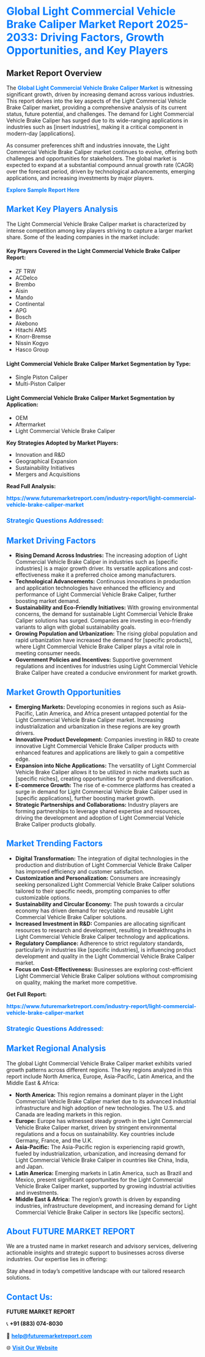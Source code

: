 <h1 style="color: #007BFF;">Global Light Commercial Vehicle Brake Caliper Market Report 2025-2033: Driving Factors, Growth Opportunities, and Key Players</h1>

<section id="overview">
<h2>Market Report Overview</h2>
<p>The <a href="https://www.futuremarketreport.com/industry-report/light-commercial-vehicle-brake-caliper-market" style="color: #007BFF; text-decoration: none;"><strong>Global Light Commercial Vehicle Brake Caliper Market</strong></a> is witnessing significant growth, driven by increasing demand across various industries. This report delves into the key aspects of the Light Commercial Vehicle Brake Caliper market, providing a comprehensive analysis of its current status, future potential, and challenges. The demand for Light Commercial Vehicle Brake Caliper has surged due to its wide-ranging applications in industries such as [insert industries], making it a critical component in modern-day [applications].</p>
<p>As consumer preferences shift and industries innovate, the Light Commercial Vehicle Brake Caliper market continues to evolve, offering both challenges and opportunities for stakeholders. The global market is expected to expand at a substantial compound annual growth rate (CAGR) over the forecast period, driven by technological advancements, emerging applications, and increasing investments by major players.</p>
</section>

<section id="overview">
<p><a href="https://www.futuremarketreport.com/request-sample/reportId=126676" style="color: #007BFF; text-decoration: none;"><strong>Explore Sample Report Here</strong></a></p>
</section>

<section id="key-players">
<h2 style="color: #007BFF;">Market Key Players Analysis</h2>
<p>The Light Commercial Vehicle Brake Caliper market is characterized by intense competition among key players striving to capture a larger market share. Some of the leading companies in the market include:</p>
<h4>Key Players Covered in the Light Commercial Vehicle Brake Caliper Report:</h4>
<ul><li>ZF TRW</li><li>ACDelco</li><li>Brembo</li><li>Aisin</li><li>Mando</li><li>Continental</li><li>APG</li><li>Bosch</li><li>Akebono</li><li>Hitachi AMS</li><li>Knorr-Bremse</li><li>Nissin Kogyo</li><li>Hasco Group</li></ul>
<h4>Light Commercial Vehicle Brake Caliper Market Segmentation by Type:</h4>
<ul><li>Single Piston Caliper</li><li>Multi-Piston Caliper</li></ul>

<h4>Light Commercial Vehicle Brake Caliper Market Segmentation by Application:</h4>
<ul><li>OEM</li><li>Aftermarket</li><li>Light Commercial Vehicle Brake Caliper</li></ul>
<p><strong>Key Strategies Adopted by Market Players:</strong></p>
<ul>
<li>Innovation and R&D</li>
<li>Geographical Expansion</li>
<li>Sustainability Initiatives</li>
<li>Mergers and Acquisitions</li>
</ul>
</section>

<section>
<p><strong>Read Full Analysis: </strong></p><a href="https://www.futuremarketreport.com/industry-report/light-commercial-vehicle-brake-caliper-market" style="color: #007BFF; text-decoration: none;"><strong>https://www.futuremarketreport.com/industry-report/light-commercial-vehicle-brake-caliper-market</strong></a>
<h3 style="color: #007BFF;">Strategic Questions Addressed:</h3>
</section>

<section id="driving-factors">
<h2 style="color: #007BFF;">Market Driving Factors</h2>
<ul>
<li><strong>Rising Demand Across Industries:</strong> The increasing adoption of Light Commercial Vehicle Brake Caliper in industries such as [specific industries] is a major growth driver. Its versatile applications and cost-effectiveness make it a preferred choice among manufacturers.</li>
<li><strong>Technological Advancements:</strong> Continuous innovations in production and application technologies have enhanced the efficiency and performance of Light Commercial Vehicle Brake Caliper, further boosting market demand.</li>
<li><strong>Sustainability and Eco-Friendly Initiatives:</strong> With growing environmental concerns, the demand for sustainable Light Commercial Vehicle Brake Caliper solutions has surged. Companies are investing in eco-friendly variants to align with global sustainability goals.</li>
<li><strong>Growing Population and Urbanization:</strong> The rising global population and rapid urbanization have increased the demand for [specific products], where Light Commercial Vehicle Brake Caliper plays a vital role in meeting consumer needs.</li>
<li><strong>Government Policies and Incentives:</strong> Supportive government regulations and incentives for industries using Light Commercial Vehicle Brake Caliper have created a conducive environment for market growth.</li>
</ul>
</section>

<section id="growth-opportunities">
<h2 style="color: #007BFF;">Market Growth Opportunities</h2>
<ul>
<li><strong>Emerging Markets:</strong> Developing economies in regions such as Asia-Pacific, Latin America, and Africa present untapped potential for the Light Commercial Vehicle Brake Caliper market. Increasing industrialization and urbanization in these regions are key growth drivers.</li>
<li><strong>Innovative Product Development:</strong> Companies investing in R&D to create innovative Light Commercial Vehicle Brake Caliper products with enhanced features and applications are likely to gain a competitive edge.</li>
<li><strong>Expansion into Niche Applications:</strong> The versatility of Light Commercial Vehicle Brake Caliper allows it to be utilized in niche markets such as [specific niches], creating opportunities for growth and diversification.</li>
<li><strong>E-commerce Growth:</strong> The rise of e-commerce platforms has created a surge in demand for Light Commercial Vehicle Brake Caliper used in [specific applications], further boosting market growth.</li>
<li><strong>Strategic Partnerships and Collaborations:</strong> Industry players are forming partnerships to leverage shared expertise and resources, driving the development and adoption of Light Commercial Vehicle Brake Caliper products globally.</li>
</ul>
</section>

<section id="trending-factors">
<h2 style="color: #007BFF;">Market Trending Factors</h2>
<ul>
<li><strong>Digital Transformation:</strong> The integration of digital technologies in the production and distribution of Light Commercial Vehicle Brake Caliper has improved efficiency and customer satisfaction.</li>
<li><strong>Customization and Personalization:</strong> Consumers are increasingly seeking personalized Light Commercial Vehicle Brake Caliper solutions tailored to their specific needs, prompting companies to offer customizable options.</li>
<li><strong>Sustainability and Circular Economy:</strong> The push towards a circular economy has driven demand for recyclable and reusable Light Commercial Vehicle Brake Caliper solutions.</li>
<li><strong>Increased Investment in R&D:</strong> Companies are allocating significant resources to research and development, resulting in breakthroughs in Light Commercial Vehicle Brake Caliper technology and applications.</li>
<li><strong>Regulatory Compliance:</strong> Adherence to strict regulatory standards, particularly in industries like [specific industries], is influencing product development and quality in the Light Commercial Vehicle Brake Caliper market.</li>
<li><strong>Focus on Cost-Effectiveness:</strong> Businesses are exploring cost-efficient Light Commercial Vehicle Brake Caliper solutions without compromising on quality, making the market more competitive.</li>
</ul>
</section>

<section>
<p><strong>Get Full Report: </strong></p><a href="https://www.futuremarketreport.com/industry-report/light-commercial-vehicle-brake-caliper-market" style="color: #007BFF; text-decoration: none;"><strong>https://www.futuremarketreport.com/industry-report/light-commercial-vehicle-brake-caliper-market</strong></a>
<h3 style="color: #007BFF;">Strategic Questions Addressed:</h3>
</section>


<section id="regional-analysis">
<h2 style="color: #007BFF;">Market Regional Analysis</h2>
<p>The global Light Commercial Vehicle Brake Caliper market exhibits varied growth patterns across different regions. The key regions analyzed in this report include North America, Europe, Asia-Pacific, Latin America, and the Middle East & Africa:</p>
<ul>
<li><strong>North America:</strong> This region remains a dominant player in the Light Commercial Vehicle Brake Caliper market due to its advanced industrial infrastructure and high adoption of new technologies. The U.S. and Canada are leading markets in this region.</li>
<li><strong>Europe:</strong> Europe has witnessed steady growth in the Light Commercial Vehicle Brake Caliper market, driven by stringent environmental regulations and a focus on sustainability. Key countries include Germany, France, and the U.K.</li>
<li><strong>Asia-Pacific:</strong> The Asia-Pacific region is experiencing rapid growth, fueled by industrialization, urbanization, and increasing demand for Light Commercial Vehicle Brake Caliper in countries like China, India, and Japan.</li>
<li><strong>Latin America:</strong> Emerging markets in Latin America, such as Brazil and Mexico, present significant opportunities for the Light Commercial Vehicle Brake Caliper market, supported by growing industrial activities and investments.</li>
<li><strong>Middle East & Africa:</strong> The region’s growth is driven by expanding industries, infrastructure development, and increasing demand for Light Commercial Vehicle Brake Caliper in sectors like [specific sectors].</li>
</ul>
</section>

<footer>
<h2 style="color: #007BFF;">About FUTURE MARKET REPORT</h2>
<p>We are a trusted name in market research and advisory services, delivering actionable insights and strategic support to businesses across diverse industries. Our expertise lies in offering:</p>

<p>Stay ahead in today’s competitive landscape with our tailored research solutions.</p>

<h2 style="color: #007BFF;">Contact Us:</h2>
<p><strong>FUTURE MARKET REPORT</strong></p>
<p>📞 <strong>+91 (883) 074-8030</strong></p>
<p>📧 <strong><a href="mailto:help@futuremarketreport.com" style="color: #007BFF;">help@futuremarketreport.com</a></strong></p>
<p>🌐 <strong><a href="https://www.futuremarketreport.com/" style="color: #007BFF;">Visit Our Website</a></strong></p>
</footer>